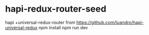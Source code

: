 # hapi-redux-router-seed 
hapi +universal-redux-router from https://github.com/luandro/hapi-universal-redux
npm install
npm run dev
